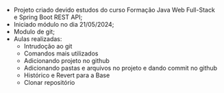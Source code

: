 - Projeto criado devido estudos do curso Formação Java Web Full-Stack e Spring Boot REST API;
- Iniciado módulo no dia 21/05/2024;
- Modulo de git;
- Aulas realizadas:
  - Intrudoção ao git
  - Comandos mais utilizados
  - Adicionando projeto no github
  - Adicionando pastas e arquivos no projeto e dando commit no github
  - Histórico e Revert para a Base
  - Clonar repositório
